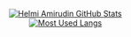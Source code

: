 <p align='center'>
    <a href='https://github.com/helmiau'>
      <img alt='Helmi Amirudin GitHub Stats' src='https://github-readme-stats.vercel.app/api?username=helmiau&hide=["issues","prs"]&show_icons=true&theme=tokyonight&langs_count=8' />
    </a>
<br>
    <a href='https://github.com/helmiau'>
      <img alt='Most Used Langs' src='https://github-readme-stats.vercel.app/api/top-langs?username=helmiau&show_icons=true&theme=tokyonight&locale=en&layout=compact' />
    </a>
</p>
